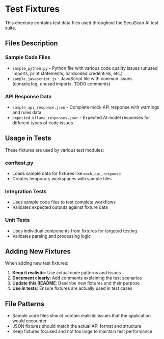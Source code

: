 # Test Fixtures

This directory contains test data files used throughout the SecuScan AI test suite.

## Files Description

### Sample Code Files
- `sample_python.py` - Python file with various code quality issues (unused imports, print statements, hardcoded credentials, etc.)
- `sample_javascript.js` - JavaScript file with common issues (console.log, unused imports, TODO comments)

### API Response Data
- `sample_api_response.json` - Complete mock API response with warnings and rules data
- `expected_ollama_responses.json` - Expected AI model responses for different types of code issues

## Usage in Tests

These fixtures are used by various test modules:

### conftest.py
- Loads sample data for fixtures like `mock_api_response`
- Creates temporary workspaces with sample files

### Integration Tests
- Uses sample code files to test complete workflows
- Validates expected outputs against fixture data

### Unit Tests
- Uses individual components from fixtures for targeted testing
- Validates parsing and processing logic

## Adding New Fixtures

When adding new test fixtures:

1. **Keep it realistic**: Use actual code patterns and issues
2. **Document clearly**: Add comments explaining the test scenarios
3. **Update this README**: Describe new fixtures and their purpose
4. **Use in tests**: Ensure fixtures are actually used in test cases

## File Patterns

- Sample code files should contain realistic issues that the application would encounter
- JSON fixtures should match the actual API format and structure
- Keep fixtures focused and not too large to maintain test performance
